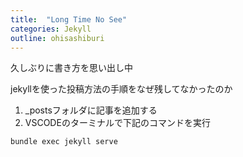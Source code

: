 ```yaml
---
title:  "Long Time No See"
categories: Jekyll
outline: ohisashiburi
---
```


久しぶりに書き方を思い出し中


jekyllを使った投稿方法の手順をなぜ残してなかったのか

1. _postsフォルダに記事を追加する
2. VSCODEのターミナルで下記のコマンドを実行

```
bundle exec jekyll serve
```

